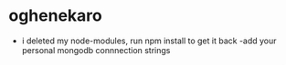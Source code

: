 # oghenekaro
- i deleted my node-modules, run npm install to get it back
-add your personal mongodb  connnection strings
